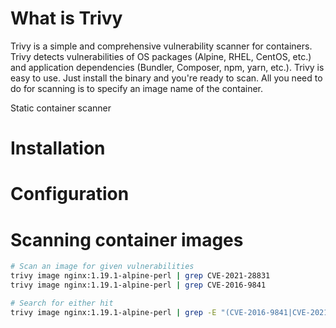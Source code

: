 # What is Trivy 
Trivy is a simple and comprehensive vulnerability scanner for containers. Trivy detects vulnerabilities of OS packages (Alpine, RHEL, CentOS, etc.) and application dependencies (Bundler, Composer, npm, yarn, etc.). Trivy is easy to use. Just install the binary and you're ready to scan. All you need to do for scanning is to specify an image name of the container.

Static container scanner

# Installation

# Configuration

# Scanning container images
```bash
# Scan an image for given vulnerabilities
trivy image nginx:1.19.1-alpine-perl | grep CVE-2021-28831
trivy image nginx:1.19.1-alpine-perl | grep CVE-2016-9841

# Search for either hit
trivy image nginx:1.19.1-alpine-perl | grep -E "(CVE-2016-9841|CVE-2021-28831)"
```